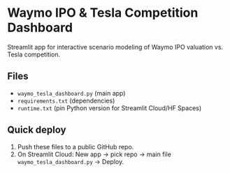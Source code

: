 # Waymo IPO & Tesla Competition Dashboard

Streamlit app for interactive scenario modeling of Waymo IPO valuation vs. Tesla competition.

## Files
- `waymo_tesla_dashboard.py` (main app)
- `requirements.txt` (dependencies)
- `runtime.txt` (pin Python version for Streamlit Cloud/HF Spaces)

## Quick deploy
1. Push these files to a public GitHub repo.
2. On Streamlit Cloud: New app → pick repo → main file `waymo_tesla_dashboard.py` → Deploy.
